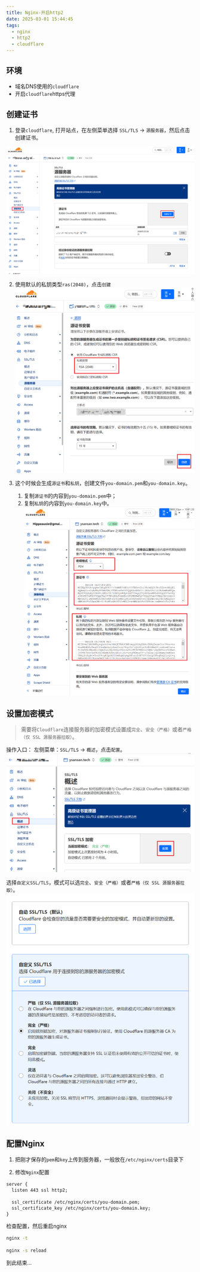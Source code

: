 ```yaml
---
title: Nginx-开启http2
date: 2025-03-01 15:44:45
tags:
  - nginx
  - http2
  - cloudflare
---
```


## 环境
- 域名DNS使用的`cloudflare`
- 开启`cloudflare`https代理

## 创建证书

1. 登录`cloudflare`, 打开站点，在左侧菜单选择 `SSL/TLS` -> `源服务器`，然后点击创建证书。

![](/images/image-1740815426050.png)

2. 使用默认的私钥类型`ras(2048)`，点击`创建`
![](/images/image-1740815589294.png)

3. 这个时候会生成`源证书`和`私钥`，创建文件`you-domain.pem`和`you-domain.key`。
   1. 复制`源证书`的内容到`you-domain.pem`中；
   2. 复制`私钥`的内容到`you-domain.key`中。
![](/images/image-1740815852797.png)


## 设置加密模式
> 需要将`Cloudflare`连接服务器的加密模式设置成`完全`、`安全（严格）`或者`严格（仅 SSL 源服务器拉取）`。

操作入口： 左侧菜单：`SSL/TLS` -> `概述`，点击`配置`。
![](/images/image-1740816140596.png)

选择`自定义SSL/TLS`，模式可以选`完全`、`安全（严格）`或者`严格（仅 SSL 源服务器拉取）`。
![](/images/image-1740816240558.png)



## 配置Nginx

1. 把刚才保存的`pem`和`key`上传到服务器，一般放在`/etc/nginx/certs`目录下

2. 修改`Nginx`配置 
```nginx
server {
  listen 443 ssl http2;
  
  ssl_certificate /etc/nginx/certs/you-domain.pem;
  ssl_certificate_key /etc/nginx/certs/you-domain.key;
}
```

检查配置，然后重启nginx
```bash
nginx -t

nginx -s reload
```

到此结束...
